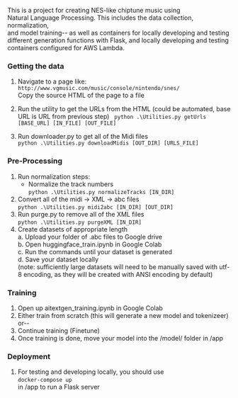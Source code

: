 This is a project for creating NES-like chiptune music using  
Natural Language Processing. This includes the data collection, normalization,  
and model training-- as well as containers for locally developing and testing  
different generation functions with Flask, and locally developing and testing  
containers configured for AWS Lambda.


### Getting the data

1. Navigate to a page like:  
`
    http://www.vgmusic.com/music/console/nintendo/snes/  
`  
Copy the source HTML of the page to a file

2. Run the utility to get the URLs from the HTML (could be automated, base URL is URL from previous step)
` 
    python .\Utilities.py getUrls [BASE_URL] [IN_FILE] [OUT_FILE]
`   

3. Run downloader.py to get all of the Midi files   
`
    python .\Utilities.py downloadMidis [OUT_DIR] [URLS_FILE]
`   

### Pre-Processing

1. Run normalization steps:
    - Normalize the track numbers   
    `
        python .\Utilities.py normalizeTracks [IN_DIR]
    `   
2. Convert all of the midi -> XML -> abc files      
    `
        python .\Utilities.py midi2abc [IN_DIR] [OUT_DIR]
    `   
3. Run purge.py to remove all of the XML files      
    `
        python .\Utilities.py purgeXML [IN_DIR]
    `   
5. Create datasets of appropriate length  
    a. Upload your folder of .abc files to Google drive  
    b. Open huggingface_train.ipynb in Google Colab  
    c. Run the commands until your dataset is generated  
    d. Save your dataset locally  
    (note: sufficiently large datasets will need to be manually saved
    with utf-8 encoding, as they will be created with ANSI encoding by default)


### Training

1. Open up aitextgen_training.ipynb in Google Colab  
2. Either train from scratch (this will generate a new model and tokenizeer) or--
3. Continue training (Finetune)
4. Once training is done, move your model into the /model/ folder in /app

### Deployment

1. For testing and developing locally, you should use  
`
    docker-compose up
`  
in /app to run a Flask server
